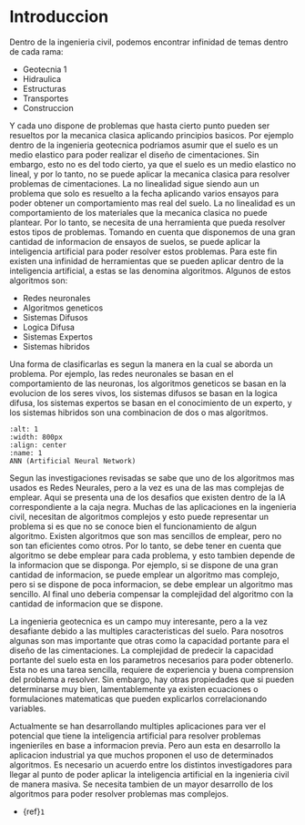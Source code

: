 # Introduccion

Dentro de la ingenieria civil, podemos encontrar infinidad de temas dentro de cada rama:

- Geotecnia 1
- Hidraulica
- Estructuras
- Transportes
- Construccion

Y cada uno dispone de problemas que hasta cierto punto pueden ser resueltos por la mecanica clasica aplicando principios basicos. Por ejemplo dentro de la ingenieria geotecnica podriamos asumir que el suelo es un medio elastico para poder realizar el diseño de cimentaciones. Sin embargo, esto no es del todo cierto, ya que el suelo es un medio elastico no lineal, y por lo tanto, no se puede aplicar la mecanica clasica para resolver problemas de cimentaciones. La no linealidad sigue siendo aun un problema que solo es resuelto a la fecha aplicando varios ensayos para poder obtener un comportamiento mas real del suelo. La no linealidad es un comportamiento de los materiales que la mecanica clasica no puede plantear. Por lo tanto, se necesita de una herramienta que pueda resolver estos tipos de problemas. Tomando en cuenta que disponemos de una gran cantidad de informacion de ensayos de suelos, se puede aplicar la inteligencia artificial para poder resolver estos problemas. Para este fin existen una infinidad de herramientas que se pueden aplicar dentro de la inteligencia artificial, a estas se las denomina algoritmos. Algunos de estos algoritmos son:

- Redes neuronales
- Algoritmos geneticos
- Sistemas Difusos
- Logica Difusa
- Sistemas Expertos
- Sistemas hibridos

Una forma de clasificarlas es segun la manera en la cual se aborda un problema. Por ejemplo, las redes neuronales se basan en el comportamiento de las neuronas, los algoritmos geneticos se basan en la evolucion de los seres vivos, los sistemas difusos se basan en la logica difusa, los sistemas expertos se basan en el conocimiento de un experto, y los sistemas hibridos son una combinacion de dos o mas algoritmos.

```{figure} 1.svg
:alt: 1
:width: 800px
:align: center
:name: 1
ANN (Artificial Neural Network)
```

Segun las investigaciones revisadas se sabe que uno de los algoritmos mas usados es Redes Neurales, pero a la vez es una de las mas complejas de emplear. Aqui se presenta una de los desafios que existen dentro de la IA correspondiente a la caja negra. Muchas de las aplicaciones en la ingenieria civil, necesitan de algoritmos complejos y esto puede representar un problema si es que no se conoce bien el funcionamiento de algun algoritmo. Existen algoritmos que son mas sencillos de emplear, pero no son tan eficientes como otros. Por lo tanto, se debe tener en cuenta que algoritmo se debe emplear para cada problema, y esto tambien depende de la informacion que se disponga. Por ejemplo, si se dispone de una gran cantidad de informacion, se puede emplear un algoritmo mas complejo, pero si se dispone de poca informacion, se debe emplear un algoritmo mas sencillo. Al final uno deberia compensar la complejidad del algoritmo con la cantidad de informacion que se dispone.

La ingenieria geotecnica es un campo muy interesante, pero a la vez desafiante debido a las multiples caracteristicas del suelo. Para nosotros algunas son mas importante que otras como la capacidad portante para el diseño de las cimentaciones. La complejidad de predecir la capacidad portante del suelo esta en los parametros necesarios para poder obtenerlo. Esta no es una tarea sencilla, requiere de experiencia y buena comprension del problema a resolver. Sin embargo, hay otras propiedades que si pueden determinarse muy bien, lamentablemente ya existen ecuaciones o formulaciones matematicas que pueden explicarlos correlacionando variables.

Actualmente se han desarrollando multiples aplicaciones para ver el potencial que tiene la inteligencia artificial para resolver problemas ingenieriles en base a informacion previa. Pero aun esta en desarrollo la aplicacion industrial ya que muchos proponen el uso de determinados algoritmos. Es necesario un acuerdo entre los distintos investigadores para llegar al punto de poder aplicar la inteligencia artificial en la ingenieria civil de manera masiva. Se necesita tambien de un mayor desarrollo de los algoritmos para poder resolver problemas mas complejos.

- {ref}`1`